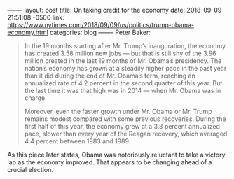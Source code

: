 ——- 
layout: post
title: On taking credit for the economy
date: 2018-09-09 21:51:08 -0500
link: https://www.nytimes.com/2018/09/09/us/politics/trump-obama-economy.html
categories: blog
——-
Peter Baker:

>In the 19 months starting after Mr. Trump’s inauguration, the economy has created 3.58 million new jobs — but that is still shy of the 3.96 million created in the last 19 months of Mr. Obama’s presidency. The nation’s economy has grown at a steadily higher pace in the past year than it did during the end of Mr. Obama’s term, reaching an annualized rate of 4.2 percent in the second quarter of this year. But the last time it was that high was in 2014 — when Mr. Obama was in charge.
> 
> Moreover, even the faster growth under Mr. Obama or Mr. Trump remains modest compared with some previous recoveries. During the first half of this year, the economy grew at a 3.3 percent annualized pace, slower than every year of the Reagan recovery, which averaged 4.4 percent between 1983 and 1989.

As this piece later states, Obama was notoriously reluctant to take a victory lap as the economy improved. That appears to be changing ahead of a crucial election. 